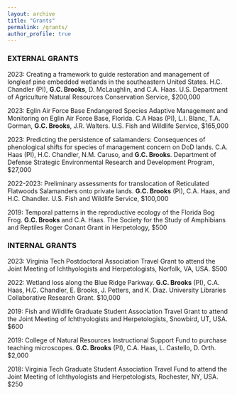 ```yaml
---
layout: archive
title: "Grants"
permalink: /grants/
author_profile: true
---
```


### EXTERNAL GRANTS
2023: Creating a framework to guide restoration and management of longleaf pine embedded wetlands in the southeastern United States. H.C. Chandler (PI), **G.C. Brooks**, D. McLaughlin, and C.A. Haas. U.S. Department of Agriculture Natural Resources Conservation Service, $200,000

2023: Eglin Air Force Base Endangered Species Adaptive Management and Monitoring on Eglin Air Force Base, Florida. C.A Haas (PI), L.I. Blanc, T.A. Gorman, **G.C. Brooks**, J.R. Walters. U.S. Fish and Wildlife Service, $165,000

2023: Predicting the persistence of salamanders: Consequences of phenological shifts for species of management concern on DoD lands. C.A. Haas (PI), H.C. Chandler, N.M. Caruso, and **G.C. Brooks**. Department of Defense Strategic Environmental Research and Development Program, $27,000

2022-2023: Preliminary assessments for translocation of Reticulated Flatwoods Salamanders onto private lands. **G.C. Brooks** (PI), C.A. Haas, and H.C. Chandler. U.S. Fish and Wildlife Service, $100,000

2019: Temporal patterns in the reproductive ecology of the Florida Bog Frog. **G.C. Brooks** and C.A. Haas. The Society for the Study of Amphibians and Reptiles Roger Conant Grant in Herpetology, $500

### INTERNAL GRANTS
2023: Virginia Tech Postdoctoral Association Travel Grant to attend the Joint Meeting of Ichthyologists and Herpetologists, Norfolk, VA, USA. $500

2022: Wetland loss along the Blue Ridge Parkway. **G.C. Brooks** (PI), C.A. Haas, H.C. Chandler, E. Brooks, J. Petters, and K. Diaz. University Libraries Collaborative Research Grant. $10,000

2019: Fish and Wildlife Graduate Student Association Travel Grant to attend the Joint Meeting of Ichthyologists and Herpetologists, Snowbird, UT, USA. $600

2019: College of Natural Resources Instructional Support Fund to purchase teaching microscopes. **G.C. Brooks** (PI), C.A. Haas, L. Castello, D. Orth. $2,000

2018: Virginia Tech Graduate Student Association Travel Fund to attend the Joint Meeting of Ichthyologists and Herpetologists, Rochester, NY, USA. $250

